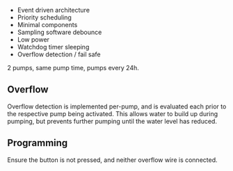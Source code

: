 * Event driven architecture
* Priority scheduling
* Minimal components
* Sampling software debounce
* Low power
* Watchdog timer sleeping
* Overflow detection / fail safe

2 pumps, same pump time, pumps every 24h.


## Overflow

Overflow detection is implemented per-pump, and is evaluated each prior to the
respective pump being activated. This allows water to build up during pumping,
but prevents further pumping until the water level has reduced.


## Programming

Ensure the button is not pressed, and neither overflow wire is connected.

